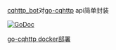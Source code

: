 [cqhttp_bot](https://github.com/Rehtt/qbot/cqhttp_bot)对[go-cqhttp](https://github.com/Mrs4s/go-cqhttp) api简单封装

[![GoDoc](https://img.shields.io/badge/godoc-reference-blue.svg)](http://godoc.org/github.com/Rehtt/qbot/cqhttp_bot)


[go-cqhttp docker部署](https://github.com/Rehtt/qbot/go-cqhttp_docker_deployment)
